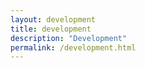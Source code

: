 ```yaml
---
layout: development
title: development
description: "Development"
permalink: /development.html
---
```

